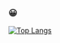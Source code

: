 ### 😀

[![Top Langs](https://github-readme-stats.vercel.app/api/top-langs/?username=carey-james&layout=compact&langs_count=10)](https://github.com/anuraghazra/github-readme-stats)
